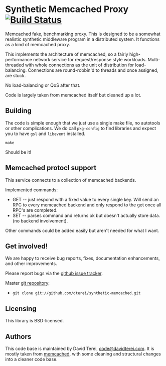 # Synthetic Memcached Proxy [![Build Status](https://img.shields.io/travis/dterei/synthetic-client.svg?style=flat)](https://travis-ci.org/dterei/synthetic-client)

Memcached fake, benchmarking proxy. This is designed to be a somewhat
realistic synthetic middleware program in a distributed system. It
functions as a kind of memcached proxy.

This implements the architecture of memcached, so a fairly
high-performance network service for request/response style workloads.
Multi-threaded with whole connections as the unit of distribution for
load-balancing. Connections are round-robbin'd to threads and once
assigned, are stuck.

No load-balancing or QoS after that.

Code is largely taken from memcached itself but cleaned up a lot.

## Building

The code is simple enough that we just use a single make file, no
autotools or other complications. We do call `pkg-config` to find
libraries and expect you to have `gsl` and `libevent` installed.

```
make
```

Should be it!

## Memcached protocl support

This service connects to a collection of memcached backends.

Implemented commands:
 * GET -- just respond with a fixed value to every single key. Will
          send an RPC to every memcached backend and only respond to
          the get once all RPC's are completed.
 * SET -- parses command and returns ok but doesn't actually store
          data. (no backend involvement).

Other commands could be added easily but aren't needed for what I
want.

## Get involved!

We are happy to receive bug reports, fixes, documentation
enhancements, and other improvements.

Please report bugs via the
[github issue tracker](http://github.com/dterei/synthetic-memcached/issues).

Master [git repository](http://github.com/dterei/synthetic-memcached):

* `git clone git://github.com/dterei/synthetic-memcached.git`

## Licensing

This library is BSD-licensed.

## Authors

This code base is maintained by David Terei, <code@davidterei.com>. It
is mostly taken from [memcached](http://memcached.org), with some
cleaning and structural changes into a cleaner code base.

